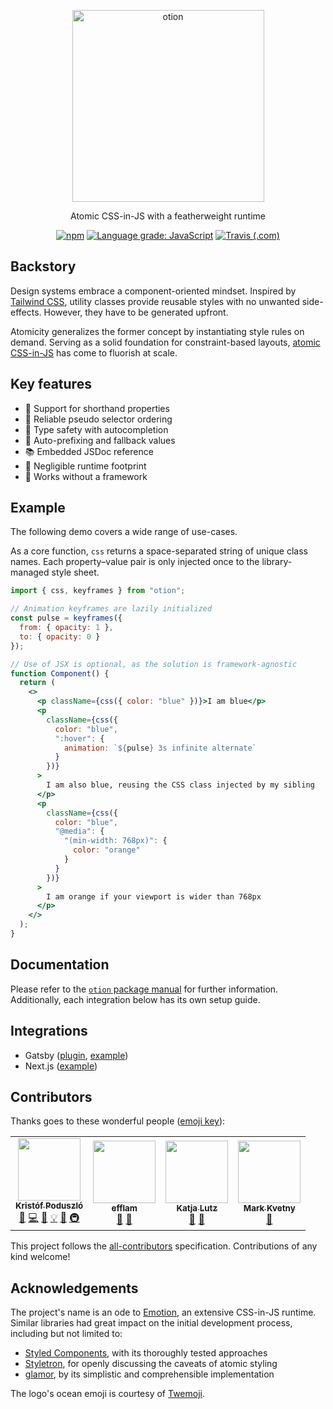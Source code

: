 <p align="center">
	<img alt="otion" src="https://raw.githubusercontent.com/kripod/otion/master/assets/logo.svg?sanitize=true" width="307">
</p>

<p align="center">
	Atomic CSS-in-JS with a featherweight runtime
</p>

<p align="center">
	<a href="https://www.npmjs.com/package/otion"><img alt="npm" src="https://img.shields.io/npm/v/otion"></a>
	<a href="https://lgtm.com/projects/g/kripod/otion/context:javascript"><img alt="Language grade: JavaScript" src="https://img.shields.io/lgtm/grade/javascript/g/kripod/otion.svg?logo=lgtm&logoWidth=18"/></a>
	<a href="https://travis-ci.com/github/kripod/otion"><img alt="Travis (.com)" src="https://img.shields.io/travis/com/kripod/otion"></a>
</p>

## Backstory

Design systems embrace a component-oriented mindset. Inspired by [Tailwind CSS][], utility classes provide reusable styles with no unwanted side-effects. However, they have to be generated upfront.

Atomicity generalizes the former concept by instantiating style rules on demand. Serving as a solid foundation for constraint-based layouts, [atomic CSS-in-JS][] has come to fluorish at scale.

[tailwind css]: https://tailwindcss.com/
[atomic css-in-js]: https://sebastienlorber.com/atomic-css-in-js

## Key features

- 🎳 Support for shorthand properties
- 🍱 Reliable pseudo selector ordering
- 🔐 Type safety with autocompletion
- 🦖 Auto-prefixing and fallback values
- 📚 Embedded JSDoc reference
- 🐾 Negligible runtime footprint
- 💫 Works without a framework

## Example

The following demo covers a wide range of use-cases.

As a core function, `css` returns a space-separated string of unique class names. Each property–value pair is only injected once to the library-managed style sheet.

```jsx
import { css, keyframes } from "otion";

// Animation keyframes are lazily initialized
const pulse = keyframes({
  from: { opacity: 1 },
  to: { opacity: 0 }
});

// Use of JSX is optional, as the solution is framework-agnostic
function Component() {
  return (
    <>
      <p className={css({ color: "blue" })}>I am blue</p>
      <p
        className={css({
          color: "blue",
          ":hover": {
            animation: `${pulse} 3s infinite alternate`
          }
        })}
      >
        I am also blue, reusing the CSS class injected by my sibling
      </p>
      <p
        className={css({
          color: "blue",
          "@media": {
            "(min-width: 768px)": {
              color: "orange"
            }
          }
        })}
      >
        I am orange if your viewport is wider than 768px
      </p>
    </>
  );
}
```

## Documentation

Please refer to the [`otion` package manual](./packages/otion/README.md) for further information. Additionally, each integration below has its own setup guide.

## Integrations

- Gatsby ([plugin](./packages/gatsby-plugin-otion), [example](./packages/example-gatsby))
- Next.js ([example](./packages/example-nextjs))

## Contributors

Thanks goes to these wonderful people ([emoji key](https://allcontributors.org/docs/en/emoji-key)):

<!-- ALL-CONTRIBUTORS-LIST:START - Do not remove or modify this section -->
<!-- prettier-ignore-start -->
<!-- markdownlint-disable -->
<table>
  <tr>
    <td align="center"><a href="https://github.com/kripod"><img src="https://avatars3.githubusercontent.com/u/14854048?v=4" width="100px;" alt=""/><br /><sub><b>Kristóf Poduszló</b></sub></a><br /><a href="#maintenance-kripod" title="Maintenance">🚧</a> <a href="https://github.com/kripod/otion/commits?author=kripod" title="Code">💻</a> <a href="https://github.com/kripod/otion/commits?author=kripod" title="Documentation">📖</a> <a href="#example-kripod" title="Examples">💡</a> <a href="#ideas-kripod" title="Ideas, Planning, & Feedback">🤔</a> <a href="#infra-kripod" title="Infrastructure (Hosting, Build-Tools, etc)">🚇</a></td>
    <td align="center"><a href="https://github.com/efflam"><img src="https://avatars3.githubusercontent.com/u/149307?v=4" width="100px;" alt=""/><br /><sub><b>efflam</b></sub></a><br /><a href="https://github.com/kripod/otion/issues?q=author%3Aefflam" title="Bug reports">🐛</a> <a href="#ideas-efflam" title="Ideas, Planning, & Feedback">🤔</a></td>
    <td align="center"><a href="https://nitropage.com"><img src="https://avatars0.githubusercontent.com/u/4012401?v=4" width="100px;" alt=""/><br /><sub><b>Katja Lutz</b></sub></a><br /><a href="https://github.com/kripod/otion/issues?q=author%3Akatywings" title="Bug reports">🐛</a> <a href="#ideas-katywings" title="Ideas, Planning, & Feedback">🤔</a></td>
    <td align="center"><a href="https://github.com/biowaffeln"><img src="https://avatars3.githubusercontent.com/u/29342337?v=4" width="100px;" alt=""/><br /><sub><b>Mark Kvetny</b></sub></a><br /><a href="#ideas-biowaffeln" title="Ideas, Planning, & Feedback">🤔</a></td>
  </tr>
</table>

<!-- markdownlint-enable -->
<!-- prettier-ignore-end -->
<!-- ALL-CONTRIBUTORS-LIST:END -->

This project follows the [all-contributors](https://github.com/all-contributors/all-contributors) specification. Contributions of any kind welcome!

## Acknowledgements

The project's name is an ode to [Emotion](https://emotion.sh/), an extensive CSS-in-JS runtime. Similar libraries had great impact on the initial development process, including but not limited to:

- [Styled Components](https://styled-components.com/), with its thoroughly tested approaches
- [Styletron](https://www.styletron.org/), for openly discussing the caveats of atomic styling
- [glamor](https://github.com/threepointone/glamor), by its simplistic and comprehensible implementation

The logo's ocean emoji is courtesy of [Twemoji](https://twemoji.twitter.com/).
